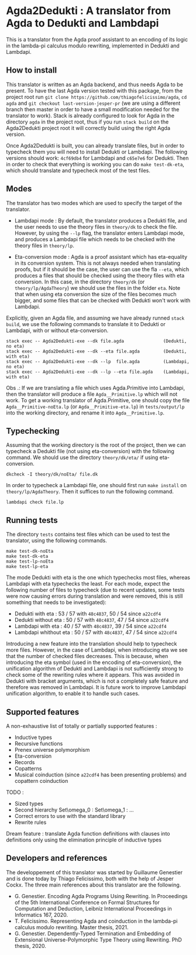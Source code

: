 # Agda2Dedukti : A translator from Agda to Dedukti and Lambdapi

This is a translator from the Agda proof assistant to an encoding of its logic in the lambda-pi calculus modulo rewriting, implemented in Dedukti and Lambdapi.

## How to install

This translator is written as an Agda backend, and thus needs Agda to be present. To have the last Agda version tested with this package, from the project root run `git clone https://github.com/thiagofelicissimo/agda`, `cd agda` and `git checkout last-version-jesper-pr` (we are using a different branch then master in order to have a small modification needed for the translator to work). Stack is already configured to look for Agda in the directory `agda` in the project root, thus if you run `stack build` on the Agda2Dedukti project root it will correctly build using the right Agda version. 

Once Agda2Dedukti is built, you can already translate files, but in order to typecheck them you will need to install Dedukti or Lambdapi. The following versions should work: `4cf69db4` for Lambdapi and `c65e7e6` for Dedukti. Then in order to check that everything is working you can do `make test-dk-eta`, which should translate and typecheck most of the test files.

## Modes

The translator has two modes which are used to specify the target of the translator.

- Lambdapi mode : By default, the translator produces a Dedukti file, and the user needs to use the theory files in `theory/dk` to check the file. However, by using the `--lp` flag, the translator enters Lambdapi mode, and produces a Lambdapi file which needs to be checked with the theory files in `theory/lp`.

- Eta-conversion mode : Agda is a proof assistant which has eta-equality in its conversion system. This is not always needed when translating proofs, but if it should be the case, the user can use the fla `--eta`, which produces a files that should be checked using the theory files with eta conversion. In this case, in the directory `theory/dk` (or `theory/lp/AgdaTheory`) we should use the files in the folder `eta`. Note that when using eta conversion the size of the files becomes much bigger, and some files that can be checked with Dedukti won't work with Lambdapi.

Explicitly, given an Agda file, and assuming we have already runned `stack build`, we use the following commands to translate it to Dedukti or Lambdapi, with or without eta-conversion.
```
stack exec -- Agda2Dedukti-exe --dk file.agda               (Dedukti, no eta)
stack exec -- Agda2Dedukti-exe --dk --eta file.agda         (Dedukti, with eta)
stack exec -- Agda2Dedukti-exe --dk --lp  file.agda         (Lambdapi, no eta)
stack exec -- Agda2Dedukti-exe --dk --lp --eta file.agda    (Lambdapi, with eta)
```

Obs .: If we are translating a file which uses Agda.Primitive into Lambdapi, then the translator will produce a file `Agda__Primitive.lp` which will not work. To get a working translator of Agda.Primitive, one should copy the file `Agda__Primitive-noEta.lp` (or `Agda__Primitive-eta.lp`) in `tests/output/lp` into the working directory, and rename it into `Agda__Primitive.lp`.

## Typechecking

Assuming that the working directory is the root of the project, then we can typecheck a Dedukti file (not using eta-conversion) with the following command. We should use the directory `theory/dk/eta/` if using eta-conversion.
```
dkcheck -I theory/dk/noEta/ file.dk
```

In order to typecheck a Lambdapi file, one should first run `make install` on `theory/lp/AgdaTheory`. Then it suffices to run the following command.
```
lambdapi check file.lp
```

## Running tests

The directory `tests` contains test files which can be used to test the translator, using the following commands.
```
make test-dk-noEta
make test-dk-eta
make test-lp-noEta
make test-lp-eta
```
The mode Dedukti with eta is the one which typechecks most files, whereas Lambdapi with eta typechecks the least. For each mode, expect the following number of files to typecheck (due to recent updates, some tests were now causing errors during translation and were removed, this is still something that needs to be investigated):

- Dedukti with eta : 53 / 57 with `48c4837`, 50 / 54 since `a22cdf4`
- Dedukti without eta : 50  / 57 with `48c4837`, 47 / 54 since `a22cdf4`
- Lambdapi with eta : 40 / 57 with `48c4837`, 39 / 54 since `a22cdf4`
- Lambdapi whithout eta : 50 / 57 with `48c4837`, 47 / 54 since `a22cdf4`

Introducing a new feature into the translation should help to typecheck more files. However, in the case of Lambdapi, when introducing eta we see that the number of checked files decreases. This is because, when introducing the eta symbol (used in the encoding of eta-conversion), the unification algorithm of Dedukti and Lambdapi is not sufficiently strong to check some of the rewriting rules where it appears. This was avoided in Dedukti with bracket arguments, which is not a completely safe feature and therefore was removed in Lambdapi. It is future work to improve Lambdapi unification algorithm, to enable it to handle such cases. 

## Supported features

A non-exhaustive list of totally or partially supported features :

- Inductive types
- Recursive functions
- Prenex universe polymorphism
- Eta-conversion
- Records
- Copatterns
- Musical coinduction (since `a22cdf4` has been presenting problems) and copattern coinduction

TODO :

- Sized types
- Second hierarchy Set\omega_0 : Set\omega_1 : ...
- Correct errors to use with the standard library
- Rewrite rules

Dream feature : translate Agda function definitions with clauses into definitions only using the elimination principle of inductive types

## Developers and references

The developpement of this translator was started by Guillaume Genestier and is  done today by Thiago Felicissimo, both with the help of Jesper Cockx. The three main references about this translator are the following.

- G. Genestier. Encoding Agda Programs Using Rewriting. In Proceedings of the 5th International Conference on Formal Structures for Computation and Deduction, Leibniz International Proceedings in Informatics 167, 2020.
- T. Felicissimo. Representing Agda and coinduction in the lambda-pi calculus modulo rewriting. Master thesis, 2021.
- G. Genestier. Dependently-Typed Termination and Embedding of Extensional Universe-Polymorphic Type Theory using Rewriting. PhD thesis, 2020.
